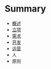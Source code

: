 # Summary

* [概述](README.md)
* [立项](chapter-1/README.md)
* [需求](chapter-2/README.md)
* [开发](chapter-3/README.md)
* [运营](chapter-4/README.md)
* 人
* 原则

